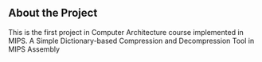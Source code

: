 <h2>About the Project</h2>
This is the first project in Computer Architecture course implemented in MIPS.
A Simple Dictionary-based Compression and Decompression Tool in MIPS Assembly
